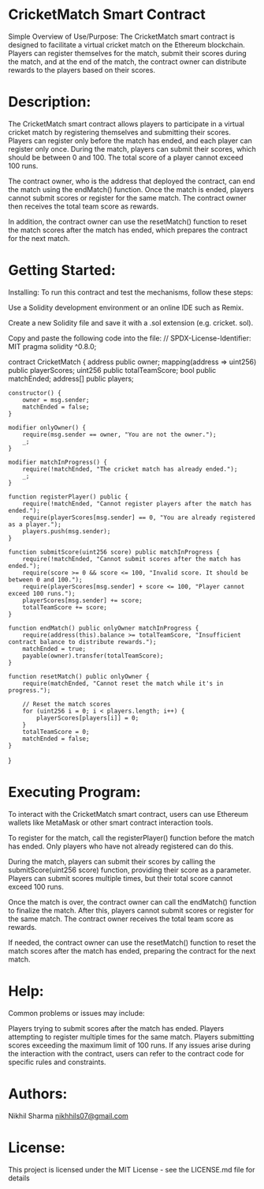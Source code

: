 # CricketMatch Smart Contract

Simple Overview of Use/Purpose:
The CricketMatch smart contract is designed to facilitate a virtual cricket match on the Ethereum blockchain. Players can register themselves for the match, submit their scores during the match, and at the end of the match, the contract owner can distribute rewards to the players based on their scores.

# Description:
The CricketMatch smart contract allows players to participate in a virtual cricket match by registering themselves and submitting their scores. Players can register only before the match has ended, and each player can register only once. During the match, players can submit their scores, which should be between 0 and 100. The total score of a player cannot exceed 100 runs.

The contract owner, who is the address that deployed the contract, can end the match using the endMatch() function. Once the match is ended, players cannot submit scores or register for the same match. The contract owner then receives the total team score as rewards.

In addition, the contract owner can use the resetMatch() function to reset the match scores after the match has ended, which prepares the contract for the next match.

# Getting Started:
Installing:
To run this contract and test the mechanisms, follow these steps:

Use a Solidity development environment or an online IDE such as Remix.

Create a new Solidity file and save it with a .sol extension (e.g. cricket. sol).

Copy and paste the following code into the file:
// SPDX-License-Identifier: MIT
pragma solidity ^0.8.0;

contract CricketMatch {
    address public owner;
    mapping(address => uint256) public playerScores;
    uint256 public totalTeamScore;
    bool public matchEnded;
    address[] public players;

    constructor() {
        owner = msg.sender;
        matchEnded = false;
    }

    modifier onlyOwner() {
        require(msg.sender == owner, "You are not the owner.");
        _;
    }

    modifier matchInProgress() {
        require(!matchEnded, "The cricket match has already ended.");
        _;
    }

    function registerPlayer() public {
        require(!matchEnded, "Cannot register players after the match has ended.");
        require(playerScores[msg.sender] == 0, "You are already registered as a player.");
        players.push(msg.sender);
    }

    function submitScore(uint256 score) public matchInProgress {
        require(!matchEnded, "Cannot submit scores after the match has ended.");
        require(score >= 0 && score <= 100, "Invalid score. It should be between 0 and 100.");
        require(playerScores[msg.sender] + score <= 100, "Player cannot exceed 100 runs.");
        playerScores[msg.sender] += score;
        totalTeamScore += score;
    }

    function endMatch() public onlyOwner matchInProgress {
        require(address(this).balance >= totalTeamScore, "Insufficient contract balance to distribute rewards.");
        matchEnded = true;
        payable(owner).transfer(totalTeamScore);
    }

    function resetMatch() public onlyOwner {
        require(matchEnded, "Cannot reset the match while it's in progress.");
        
        // Reset the match scores
        for (uint256 i = 0; i < players.length; i++) {
            playerScores[players[i]] = 0;
        }
        totalTeamScore = 0;
        matchEnded = false;
    }
}


# Executing Program:
To interact with the CricketMatch smart contract, users can use Ethereum wallets like MetaMask or other smart contract interaction tools.

To register for the match, call the registerPlayer() function before the match has ended. Only players who have not already registered can do this.

During the match, players can submit their scores by calling the submitScore(uint256 score) function, providing their score as a parameter. Players can submit scores multiple times, but their total score cannot exceed 100 runs.

Once the match is over, the contract owner can call the endMatch() function to finalize the match. After this, players cannot submit scores or register for the same match. The contract owner receives the total team score as rewards.

If needed, the contract owner can use the resetMatch() function to reset the match scores after the match has ended, preparing the contract for the next match.

# Help:
Common problems or issues may include:

Players trying to submit scores after the match has ended.
Players attempting to register multiple times for the same match.
Players submitting scores exceeding the maximum limit of 100 runs.
If any issues arise during the interaction with the contract, users can refer to the contract code for specific rules and constraints.

# Authors:
Nikhil Sharma
nikhhils07@gmail.com


# License:
This project is licensed under the MIT License - see the LICENSE.md file for details

